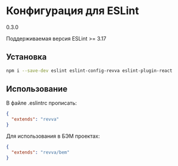 # **Конфигурация для ESLint**

0.3.0

Поддерживаемая версия ESLint >= 3.17

## **Установка**

```bash
npm i --save-dev eslint eslint-config-revva eslint-plugin-react
```

## **Использование**

В файле .eslintrc прописать:

```json
{
  "extends": "revva"
}
```

Для использования в БЭМ проектах:

```json
{
  "extends": "revva/bem"
}
```
